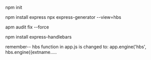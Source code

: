 npm init

npm install express
npx express-generator --view=hbs

apm audit fix --force

npm install express-handlebars

  remember--
    hbs function in app.js is changed to:
    app.engine('hbs', hbs.engine({extname.....